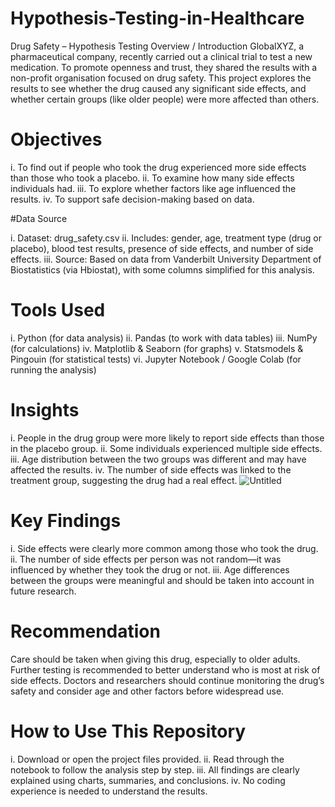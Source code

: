 # Hypothesis-Testing-in-Healthcare

Drug Safety – Hypothesis Testing
Overview / Introduction
GlobalXYZ, a pharmaceutical company, recently carried out a clinical trial to test a new medication. To promote openness and trust, they shared the results with a non-profit organisation focused on drug safety. This project explores the results to see whether the drug caused any significant side effects, and whether certain groups (like older people) were more affected than others.

# Objectives

i.	To find out if people who took the drug experienced more side effects than those who took a placebo.
ii.	To examine how many side effects individuals had.
iii.	To explore whether factors like age influenced the results.
iv.	To support safe decision-making based on data.

#Data Source

i.	Dataset: drug_safety.csv
ii.	Includes: gender, age, treatment type (drug or placebo), blood test results, presence of side effects, and number of side effects.
iii.	Source: Based on data from Vanderbilt University Department of Biostatistics (via Hbiostat), with some columns simplified for this analysis.

# Tools Used

i.	Python (for data analysis)
ii.	Pandas (to work with data tables)
iii.	NumPy (for calculations)
iv.	Matplotlib & Seaborn (for graphs)
v.	Statsmodels & Pingouin (for statistical tests)
vi.	Jupyter Notebook / Google Colab (for running the analysis)

# Insights

i.	People in the drug group were more likely to report side effects than those in the placebo group.
ii.	Some individuals experienced multiple side effects.
iii.	Age distribution between the two groups was different and may have affected the results.
iv.	The number of side effects was linked to the treatment group, suggesting the drug had a real effect.
![Untitled](https://github.com/user-attachments/assets/3b09e6cd-97cc-4570-9aac-6fc24c0b699c)


# Key Findings

i.	Side effects were clearly more common among those who took the drug.
ii.	The number of side effects per person was not random—it was influenced by whether they took the drug or not.
iii.	Age differences between the groups were meaningful and should be taken into account in future research.

# Recommendation

Care should be taken when giving this drug, especially to older adults. Further testing is recommended to better understand who is most at risk of side effects. Doctors and researchers should continue monitoring the drug’s safety and consider age and other factors before widespread use.

# How to Use This Repository

i.	Download or open the project files provided.
ii.	Read through the notebook to follow the analysis step by step.
iii.	All findings are clearly explained using charts, summaries, and conclusions.
iv.	No coding experience is needed to understand the results.

